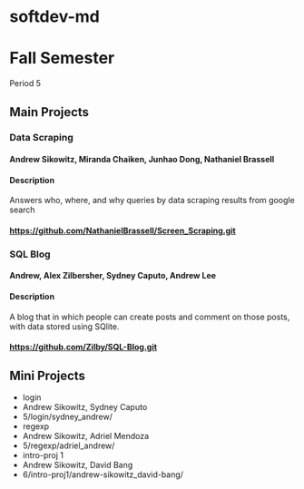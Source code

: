 softdev-md
==========

# Fall Semester
Period 5

## Main Projects

### Data Scraping
#### Andrew Sikowitz, Miranda Chaiken, Junhao Dong, Nathaniel Brassell
#### Description
Answers who, where, and why queries by data scraping results from google search
#### https://github.com/NathanielBrassell/Screen_Scraping.git

### SQL Blog
#### Andrew, Alex Zilbersher, Sydney Caputo, Andrew Lee
#### Description
A blog that in which people can create posts and comment on those posts, with data stored using SQlite.
#### https://github.com/Zilby/SQL-Blog.git

## Mini Projects

 * login
  * Andrew Sikowitz, Sydney Caputo
  * 5/login/sydney_andrew/
 * regexp
  * Andrew Sikowitz, Adriel Mendoza
  * 5/regexp/adriel_andrew/
 * intro-proj 1
  * Andrew Sikowitz, David Bang
  * 6/intro-proj1/andrew-sikowitz_david-bang/
